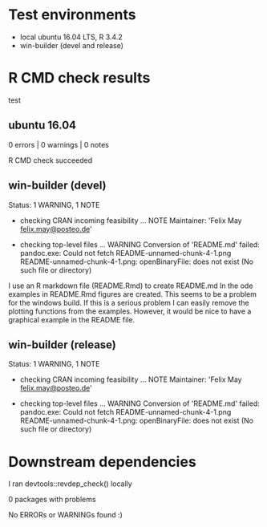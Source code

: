 # Test environments
* local ubuntu 16.04 LTS, R 3.4.2
* win-builder (devel and release)

# R CMD check results

test


## ubuntu 16.04

0 errors | 0 warnings | 0 notes

R CMD check succeeded

## win-builder (devel)

Status: 1 WARNING, 1 NOTE

* checking CRAN incoming feasibility ... NOTE
Maintainer: 'Felix May <felix.may@posteo.de>'

* checking top-level files ... WARNING
Conversion of 'README.md' failed:
pandoc.exe: Could not fetch README-unnamed-chunk-4-1.png
README-unnamed-chunk-4-1.png: openBinaryFile: does not exist (No such file or directory)

I use an R markdown file (README.Rmd) to create README.md
In the ode examples in README.Rmd figures are created. This seems to be a problem
for the windows build. If this is a serious problem I can easily remove the plotting
functions from the examples. However, it would be nice to have a graphical example
in the README file.

## win-builder (release)

Status: 1 WARNING, 1 NOTE

* checking CRAN incoming feasibility ... NOTE
Maintainer: 'Felix May <felix.may@posteo.de>'

* checking top-level files ... WARNING
Conversion of 'README.md' failed:
pandoc.exe: Could not fetch README-unnamed-chunk-4-1.png
README-unnamed-chunk-4-1.png: openBinaryFile: does not exist (No such file or directory)

# Downstream dependencies

I ran devtools::revdep_check() locally

0 packages with problems

No ERRORs or WARNINGs found :)
